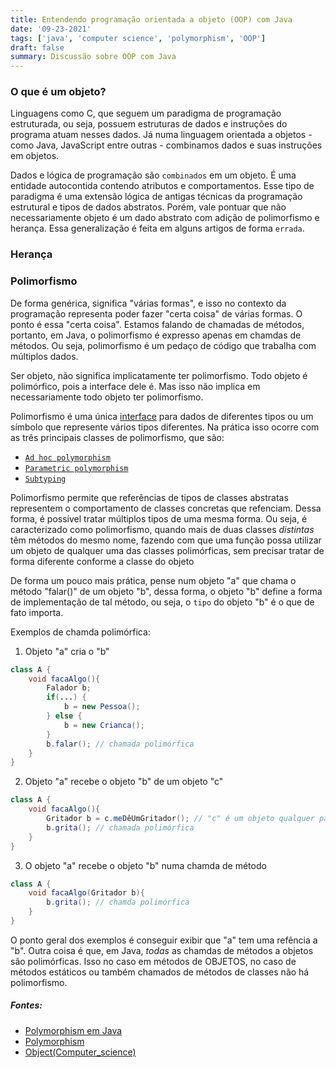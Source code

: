 ```yaml
---
title: Entendendo programação orientada a objeto (OOP) com Java
date: '09-23-2021'
tags: ['java', 'computer science', 'polymorphism', 'OOP']
draft: false
summary: Discussão sobre OOP com Java
---
```


### O que é um objeto?

Linguagens como C, que seguem um paradigma de programação estruturada, ou seja, possuem estruturas de dados e instruções do programa atuam nesses dados. Já numa linguagem orientada a objetos - como Java, JavaScript entre outras - combinamos dados e suas instruções em objetos.

Dados e lógica de programação são `combinados` em um objeto. É uma entidade autocontida contendo atributos e comportamentos. Esse tipo de paradigma é uma extensão lógica de antigas técnicas da programação estrutural e tipos de dados abstratos. Porém, vale pontuar que não necessariamente objeto é um dado abstrato com adição de polimorfismo e herança. Essa generalização é feita em alguns artigos de forma `errada`.

### Herança

### Polimorfismo

De forma genérica, significa "várias formas", e isso no contexto da programação representa poder fazer "certa coisa" de várias formas. O ponto é essa "certa coisa". Estamos falando de chamadas de métodos, portanto, em Java, o polimorfismo é expresso apenas em chamdas de métodos. Ou seja, polimorfismo é um pedaço de código que trabalha com múltiplos dados.

Ser objeto, não significa implicatamente ter polimorfismo. Todo objeto é polimórfico, pois a interface dele é. Mas isso não implica em necessariamente todo objeto ter polimorfismo.

Polimorfismo é uma única [interface](<https://en.wikipedia.org/wiki/Interface_(computing)>) para dados de diferentes tipos ou um símbolo que represente vários tipos diferentes. Na prática isso ocorre com as três principais classes de polimorfismo, que são:

- [`Ad hoc polymorphism`](https://en.wikipedia.org/wiki/Ad_hoc_polymorphism)
- [`Parametric polymorphism`](https://en.wikipedia.org/wiki/Parametric_polymorphism)
- [`Subtyping`](https://en.wikipedia.org/wiki/Subtyping)

Polimorfismo permite que referências de tipos de classes abstratas representem o comportamento de classes concretas que refenciam. Dessa forma, é possível tratar múltiplos tipos de uma mesma forma. Ou seja, é caracterizado como polimorfismo, quando mais de duas classes _distintas_ têm métodos do mesmo nome, fazendo com que uma função possa utilizar um objeto de qualquer uma das classes polimórficas, sem precisar tratar de forma diferente conforme a classe do objeto

De forma um pouco mais prática, pense num objeto "a" que chama o método "falar()" de um objeto "b", dessa forma, o objeto "b" define a forma de implementação de tal método, ou seja, o `tipo` do objeto "b" é o que de fato importa.

Exemplos de chamda polimórfica:

1. Objeto "a" cria o "b"

```java
class A {
    void facaAlgo(){
        Falador b;
        if(...) {
            b = new Pessoa();
        } else {
            b = new Crianca();
        }
        b.falar(); // chamada polimórfica
    }
}
```

2. Objeto "a" recebe o objeto "b" de um objeto "c"

```java
class A {
    void facaAlgo(){
        Gritador b = c.meDêUmGritador(); // "c" é um objeto qualquer para o qual tenha referência
        b.grita(); // chamada polimórfica
    }
}
```

3. O objeto "a" recebe o objeto "b" numa chamda de método

```java
class A {
    void facaAlgo(Gritador b){
        b.grita(); // chamda polimórfica
    }
}
```

O ponto geral dos exemplos é conseguir exibir que "a" tem uma refência a "b".
Outra coisa é que, em Java, _todas_ as chamdas de métodos a objetos são polimórficas. Isso no caso em métodos de OBJETOS, no caso de métodos estáticos ou também chamados de métodos de classes não há polimorfismo.

##### Fontes:

- [Polymorphism em Java](https://beginnersbook.com/2013/03/polymorphism-in-java/)
- [Polymorphism](<https://en.wikipedia.org/wiki/Polymorphism_(computer_science)>)
- [Object(Computer_science)](<https://en.wikipedia.org/wiki/Object_(computer_science)>)
